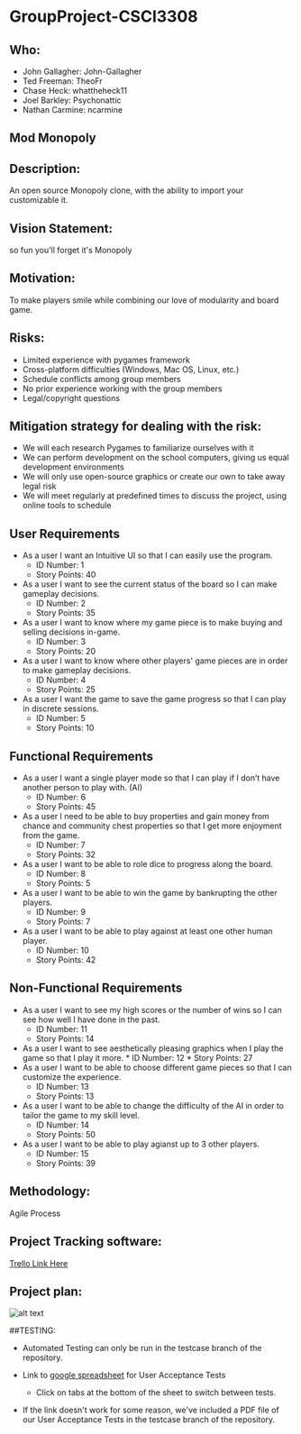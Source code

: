 # GroupProject-CSCI3308

## Who:
 * John Gallagher: John-Gallagher
 * Ted Freeman: TheoFr
 * Chase Heck: whattheheck11
 * Joel Barkley: Psychonattic
 * Nathan Carmine: ncarmine

## Mod Monopoly

## Description:
An open source Monopoly clone, with the ability to import your customizable it.

## Vision Statement:
so fun you'll forget it's Monopoly
## Motivation: 
To make players smile while combining our love of modularity and board game.

## Risks: 
 * Limited experience with pygames framework
 * Cross-platform difficulties (Windows, Mac OS, Linux, etc.)
 * Schedule conflicts among group members
 * No prior experience working with the group members
 * Legal/copyright questions

## Mitigation strategy for dealing with the risk:
 * We will each research Pygames to familiarize ourselves with it
 * We can perform development on the school computers, giving us equal development environments
 * We will only use open-source graphics or create our own to take away legal risk
 * We will meet regularly at predefined times to discuss the project, using online tools to schedule

## User Requirements
  * As a user I want an Intuitive UI so that I can easily use the program.
    * ID Number: 1
    * Story Points: 40
  * As a user I want to see the current status of the board so I can make gameplay decisions.
    * ID Number: 2
    * Story Points: 35
  * As a user I want to know where my game piece is to make buying and selling decisions in-game.
    * ID Number: 3
    * Story Points: 20
  * As a user I want to know where other players' game pieces are in order to make gameplay decisions.
    * ID Number: 4
    * Story Points: 25
  * As a user I want the game to save the game progress so that I can play in discrete sessions.
    * ID Number: 5
    * Story Points: 10

## Functional Requirements
  * As a user I want a single player mode so that I can play if I don’t have another person to play with. (AI)
    * ID Number: 6
    * Story Points: 45
  * As a user I need to be able to buy properties and gain money from chance and community chest properties so that I get more enjoyment from the game.
    * ID Number: 7
    * Story Points: 32
  * As a user I want to be able to role dice to progress along the board.
    * ID Number: 8
    * Story Points: 5
  * As a user I want to be able to win the game by bankrupting the other players. 
    * ID Number: 9
    * Story Points: 7
  * As a user I want to be able to play against at least one other human player.
    * ID Number: 10
    * Story Points: 42

## Non-Functional Requirements
  * As a user I want to see my high scores or the number of wins so I can see how well I have done in the past.
    * ID Number: 11
    * Story Points: 14
  *  As a user I want to see aesthetically pleasing graphics when I play the game so that I play it more.
    * ID Number: 12
    * Story Points: 27
  * As a user I want to be able to choose different game pieces so that I can customize the experience.
    * ID Number: 13
    * Story Points: 13
  * As a user I want to be able to change the difficulty of the AI in order to tailor the game to my skill level.
    * ID Number: 14
    * Story Points: 50
  * As a user I want to be able to play agianst up to 3 other players.
    * ID Number: 15
    * Story Points: 39

## Methodology: 
Agile Process

## Project Tracking software:
[Trello Link Here](https://trello.com/b/IyxuIwpX/meme-monopoly)

## Project plan: 
![alt text](https://cloud.githubusercontent.com/assets/14183096/13134718/e07562dc-d5c6-11e5-95ed-69e5f7f78775.png "Trello Board Screenshot")

##TESTING:
  - Automated Testing can only be run in the testcase branch of the repository. 
  - Link to [google spreadsheet](https://docs.google.com/spreadsheets/d/1766dySpz8GaINldfmhx8DVYB1YtJl12H6tJG3r4XApc/edit?ts=57045bf5#gid=0 ) for User Acceptance Tests 
	- Click on tabs at the bottom of the sheet to switch between tests.
  
  - If the link doesn't work for some reason, we've included a PDF file of our User Acceptance Tests in the testcase branch of the repository.
